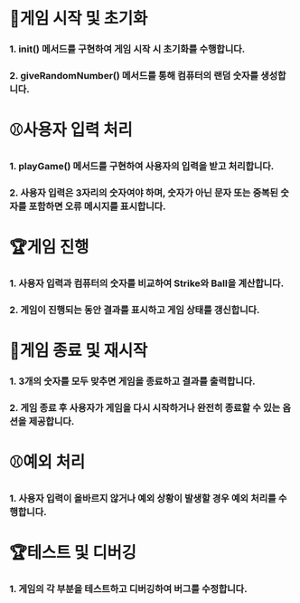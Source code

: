 # 🧢게임 시작 및 초기화
### 1. init() 메서드를 구현하여 게임 시작 시 초기화를 수행합니다.
### 2. giveRandomNumber() 메서드를 통해 컴퓨터의 랜덤 숫자를 생성합니다.
# ⚾사용자 입력 처리
### 1. playGame() 메서드를 구현하여 사용자의 입력을 받고 처리합니다.
### 2. 사용자 입력은 3자리의 숫자여야 하며, 숫자가 아닌 문자 또는 중복된 숫자를 포함하면 오류 메시지를 표시합니다.
# 🏆게임 진행
### 1. 사용자 입력과 컴퓨터의 숫자를 비교하여 Strike와 Ball을 계산합니다.
### 2. 게임이 진행되는 동안 결과를 표시하고 게임 상태를 갱신합니다.
# 🧢게임 종료 및 재시작
### 1. 3개의 숫자를 모두 맞추면 게임을 종료하고 결과를 출력합니다.
### 2. 게임 종료 후 사용자가 게임을 다시 시작하거나 완전히 종료할 수 있는 옵션을 제공합니다.
# ⚾예외 처리
### 1. 사용자 입력이 올바르지 않거나 예외 상황이 발생할 경우 예외 처리를 수행합니다.
# 🏆테스트 및 디버깅
### 1. 게임의 각 부분을 테스트하고 디버깅하여 버그를 수정합니다.